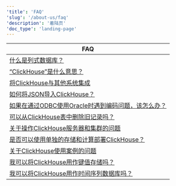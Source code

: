 ```yaml
---
'title': 'FAQ'
'slug': '/about-us/faq'
'description': '着陆页'
'doc_type': 'landing-page'
---
```


| FAQ                                                                                                                           |
|-------------------------------------------------------------------------------------------------------------------------------|
| [什么是列式数据库？](/faq/general/columnar-database)                                                                |
| [“ClickHouse”是什么意思？](/faq/general/dbms-naming)                                                                      |
| [将ClickHouse与其他系统集成](/faq/integration)                                                                 |
| [如何将JSON导入ClickHouse？](/faq/integration/json-import)                                                           |
| [如果在通过ODBC使用Oracle时遇到编码问题，该怎么办？](/faq/integration/oracle-odbc)                           |
| [可以从ClickHouse表中删除旧记录吗？](/faq/operations/delete-old-data)                              |
| [关于操作ClickHouse服务器和集群的问题](/faq/operations)                                                   |
| [是否可以使用单独的存储和计算部署ClickHouse？](/faq/operations/deploy-separate-storage-and-compute) |
| [关于ClickHouse使用案例的问题](/faq/use-cases)                                                                        |
| [我可以将ClickHouse用作键值存储吗？](/faq/use-cases/key-value)                                                      |
| [我可以将ClickHouse用作时间序列数据库吗？](/faq/use-cases/time-series)                                                 |
